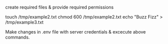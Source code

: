 
create required files & provide required permissions

touch /tmp/example2.txt
chmod 600 /tmp/example2.txt
echo "Buzz Fizz" > /tmp/example3.txt

Make changes in .env file with server credentials & excecute above commands.
